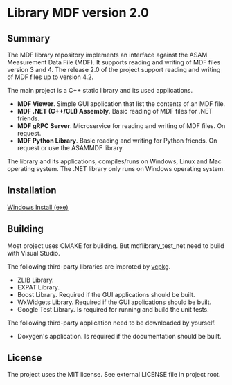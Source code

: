 # Library MDF version 2.0

## Summary

The MDF library repository implements an interface against the ASAM Measurement Data File (MDF). 
It supports reading and writing of MDF files version 3 and 4. 
The release 2.0 of the project support reading and writing of MDF files up to version 4.2. 

The main project is a C++ static library and its used applications.
- **MDF Viewer**. Simple GUI application that list the contents of an MDF file. 
- **MDF .NET (C++/CLI) Assembly**. Basic reading of MDF files for .NET friends. 
- **MDF gRPC Server**. Microservice for reading and writing of MDF files. On request.
- **MDF Python Library**. Basic reading and writing for Python friends. On request or use the ASAMMDF library.

The library and its applications, compiles/runs on Windows, Linux and Mac operating system. 
The .NET library only runs on Windows operating system.

## Installation

[Windows Install (exe)](https://github.com/ihedvall/mdflib/releases/download/v2.0.%2C0/mdflib.exe)

## Building

Most project uses CMAKE for building. But mdflibrary_test_net need to build with Visual Studio.

The following third-party libraries are improted by [vcpkg](https://github.com/microsoft/vcpkg).
- ZLIB Library.
- EXPAT Library.
- Boost Library. Required if the GUI applications should be built. 
- WxWidgets Library. Required if the GUI applications should be built. 
- Google Test Library. Is required for running and build the unit tests.

The following third-party application need to be downloaded by yourself.
- Doxygen's application. Is required if the documentation should be built.



## License

The project uses the MIT license. See external LICENSE file in project root.

